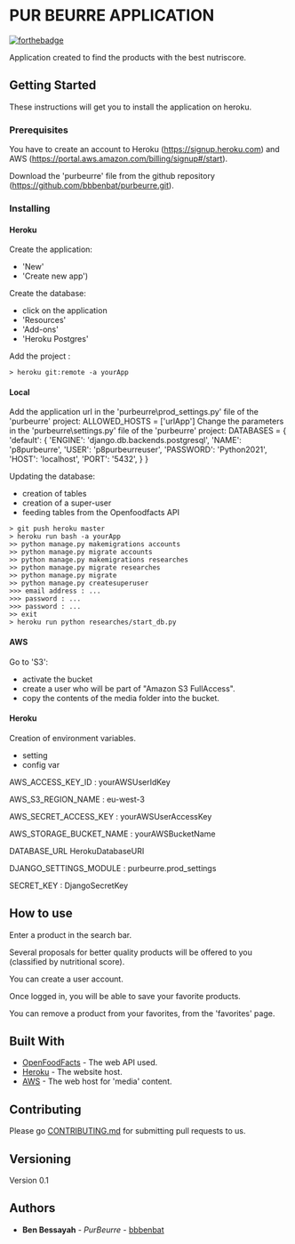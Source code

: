 # PUR BEURRE  APPLICATION

[![forthebadge](https://forthebadge.com/images/badges/made-with-python.svg)](https://forthebadge.com)

Application created to find the products with the best nutriscore.

## Getting Started

These instructions will get you to install the application on heroku.

### Prerequisites

You have to create an account to Heroku (https://signup.heroku.com) and AWS
(https://portal.aws.amazon.com/billing/signup#/start).

Download the 'purbeurre' file from the github repository
(https://github.com/bbbenbat/purbeurre.git).

### Installing

#### Heroku
Create the application:
- 'New'
- 'Create new app')

Create the database:
- click on the application
- 'Resources'
- 'Add-ons'
- 'Heroku Postgres'

Add the project :
```
> heroku git:remote -a yourApp 
```

#### Local
Add the application url in the 'purbeurre\prod_settings.py' file of the 'purbeurre' project:
ALLOWED_HOSTS = ['urlApp']
Change the parameters in the 'purbeurre\settings.py' file of the 'purbeurre' project:
DATABASES = {
    'default': {
        'ENGINE': 'django.db.backends.postgresql',
        'NAME': 'p8purbeurre',
        'USER': 'p8purbeurreuser',
        'PASSWORD': 'Python2021',
        'HOST': 'localhost',
        'PORT': '5432',
    }
}

Updating the database:
- creation of tables
- creation of a super-user
- feeding tables from the Openfoodfacts API

```
> git push heroku master
> heroku run bash -a yourApp
>> python manage.py makemigrations accounts
>> python manage.py migrate accounts
>> python manage.py makemigrations researches
>> python manage.py migrate researches
>> python manage.py migrate
>> python manage.py createsuperuser
>>> email address : ...
>>> password : ...
>>> password : ...
>> exit
> heroku run python researches/start_db.py
```

#### AWS

Go to 'S3':
- activate the bucket
- create a user who will be part of "Amazon S3 FullAccess".
- copy the contents of the media folder into the bucket.

#### Heroku

Creation of environment variables.
- setting
- config var

AWS_ACCESS_KEY_ID : yourAWSUserIdKey

AWS_S3_REGION_NAME : eu-west-3

AWS_SECRET_ACCESS_KEY : yourAWSUserAccessKey

AWS_STORAGE_BUCKET_NAME : yourAWSBucketName

DATABASE_URL HerokuDatabaseURI

DJANGO_SETTINGS_MODULE : purbeurre.prod_settings

SECRET_KEY : DjangoSecretKey


## How to use

Enter a product in the search bar.

Several proposals for better quality products will be offered to you
(classified by nutritional score).

You can create a user account.

Once logged in, you will be able to save your favorite products.

You can remove a product from your favorites, from the 'favorites' page.

## Built With

* [OpenFoodFacts](https://wiki.openfoodfacts.org) - The web API used.
* [Heroku](https://www.heroku.com) - The website host.
* [AWS](https://aws.amazon.com) - The web host for 'media' content.

## Contributing

Please go [CONTRIBUTING.md](https://github.com/bbbenbat/purbeurre/pulls) for submitting pull requests to us.

## Versioning

Version 0.1

## Authors

* **Ben Bessayah** - *PurBeurre* - [bbbenbat](https://github.com/bbbenbat)





